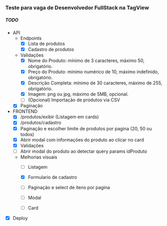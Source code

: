 ### Teste para vaga de Desenvolvedor FullStack na TagView 


##### TODO
- API
  - Endpoints
    - [x] Lista de produtos
    - [x] Cadastro de produtos
  - Validações
    - [x]  Nome do Produto: mínimo de 3 caracteres, máximo 50, obrigatório.
    - [x]  Preço do Produto: mínimo numérico de 10, máximo indefinido, obrigatório.
    - [x]  Descrição Completa: mínimo de 30 caracteres, máximo de 255, obrigatório.
    - [x]  Imagem: png ou jpg, máximo de 5MB, opcional.
    - [ ]  (Opcional) Importação de produtos via CSV
  - [x] Paginação
      
- FRONTEND
    - [x] /produtos/exibir (Listagem em cards)
    - [x] /produtos/cadastro
    - [x] Paginação e escolher limite de produtos por pagina (20, 50 ou todos)
    - [x] Abrir modal com informações do produto ao clicar no card
    - [x] Validações
    - [ ] Abrir modal do produto ao detectar query params idProduto
    - Melhorias visuais
        - [ ] Listagem
        - [x] Formulario de cadastro
        - [ ] Paginação e select de itens por pagina
        - [ ] Modal
        - [ ] Card  
      
 
- [x] Deploy    
